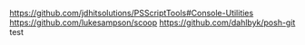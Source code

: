 https://github.com/jdhitsolutions/PSScriptTools#Console-Utilities
https://github.com/lukesampson/scoop
https://github.com/dahlbyk/posh-git
test
